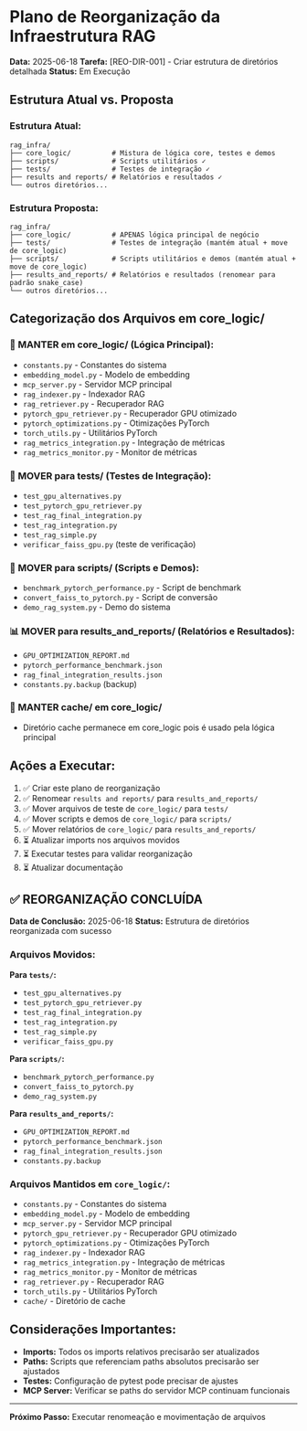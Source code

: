 # Plano de Reorganização da Infraestrutura RAG

**Data:** 2025-06-18
**Tarefa:** [REO-DIR-001] - Criar estrutura de diretórios detalhada
**Status:** Em Execução

## Estrutura Atual vs. Proposta

### Estrutura Atual:
```
rag_infra/
├── core_logic/          # Mistura de lógica core, testes e demos
├── scripts/             # Scripts utilitários ✓
├── tests/               # Testes de integração ✓
├── results and reports/ # Relatórios e resultados ✓
└── outros diretórios...
```

### Estrutura Proposta:
```
rag_infra/
├── core_logic/          # APENAS lógica principal de negócio
├── tests/               # Testes de integração (mantém atual + move de core_logic)
├── scripts/             # Scripts utilitários e demos (mantém atual + move de core_logic)
├── results_and_reports/ # Relatórios e resultados (renomear para padrão snake_case)
└── outros diretórios...
```

## Categorização dos Arquivos em core_logic/

### 🔧 MANTER em core_logic/ (Lógica Principal):
- `constants.py` - Constantes do sistema
- `embedding_model.py` - Modelo de embedding
- `mcp_server.py` - Servidor MCP principal
- `rag_indexer.py` - Indexador RAG
- `rag_retriever.py` - Recuperador RAG
- `pytorch_gpu_retriever.py` - Recuperador GPU otimizado
- `pytorch_optimizations.py` - Otimizações PyTorch
- `torch_utils.py` - Utilitários PyTorch
- `rag_metrics_integration.py` - Integração de métricas
- `rag_metrics_monitor.py` - Monitor de métricas

### 🧪 MOVER para tests/ (Testes de Integração):
- `test_gpu_alternatives.py`
- `test_pytorch_gpu_retriever.py`
- `test_rag_final_integration.py`
- `test_rag_integration.py`
- `test_rag_simple.py`
- `verificar_faiss_gpu.py` (teste de verificação)

### 📜 MOVER para scripts/ (Scripts e Demos):
- `benchmark_pytorch_performance.py` - Script de benchmark
- `convert_faiss_to_pytorch.py` - Script de conversão
- `demo_rag_system.py` - Demo do sistema

### 📊 MOVER para results_and_reports/ (Relatórios e Resultados):
- `GPU_OPTIMIZATION_REPORT.md`
- `pytorch_performance_benchmark.json`
- `rag_final_integration_results.json`
- `constants.py.backup` (backup)

### 📁 MANTER cache/ em core_logic/
- Diretório cache permanece em core_logic pois é usado pela lógica principal

## Ações a Executar:

1. ✅ Criar este plano de reorganização
2. ✅ Renomear `results and reports/` para `results_and_reports/`
3. ✅ Mover arquivos de teste de `core_logic/` para `tests/`
4. ✅ Mover scripts e demos de `core_logic/` para `scripts/`
5. ✅ Mover relatórios de `core_logic/` para `results_and_reports/`
6. ⏳ Atualizar imports nos arquivos movidos
7. ⏳ Executar testes para validar reorganização
8. ⏳ Atualizar documentação

## ✅ REORGANIZAÇÃO CONCLUÍDA

**Data de Conclusão:** 2025-06-18
**Status:** Estrutura de diretórios reorganizada com sucesso

### Arquivos Movidos:

**Para `tests/`:**
- `test_gpu_alternatives.py`
- `test_pytorch_gpu_retriever.py`
- `test_rag_final_integration.py`
- `test_rag_integration.py`
- `test_rag_simple.py`
- `verificar_faiss_gpu.py`

**Para `scripts/`:**
- `benchmark_pytorch_performance.py`
- `convert_faiss_to_pytorch.py`
- `demo_rag_system.py`

**Para `results_and_reports/`:**
- `GPU_OPTIMIZATION_REPORT.md`
- `pytorch_performance_benchmark.json`
- `rag_final_integration_results.json`
- `constants.py.backup`

### Arquivos Mantidos em `core_logic/`:
- `constants.py` - Constantes do sistema
- `embedding_model.py` - Modelo de embedding
- `mcp_server.py` - Servidor MCP principal
- `pytorch_gpu_retriever.py` - Recuperador GPU otimizado
- `pytorch_optimizations.py` - Otimizações PyTorch
- `rag_indexer.py` - Indexador RAG
- `rag_metrics_integration.py` - Integração de métricas
- `rag_metrics_monitor.py` - Monitor de métricas
- `rag_retriever.py` - Recuperador RAG
- `torch_utils.py` - Utilitários PyTorch
- `cache/` - Diretório de cache

## Considerações Importantes:

- **Imports:** Todos os imports relativos precisarão ser atualizados
- **Paths:** Scripts que referenciam paths absolutos precisarão ser ajustados
- **Testes:** Configuração de pytest pode precisar de ajustes
- **MCP Server:** Verificar se paths do servidor MCP continuam funcionais

---
**Próximo Passo:** Executar renomeação e movimentação de arquivos